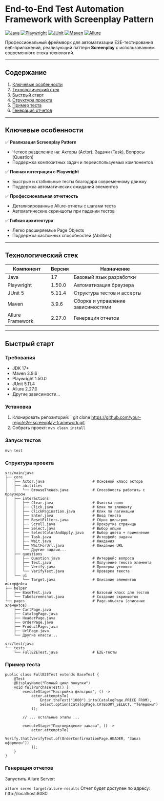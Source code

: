# End-to-End Test Automation Framework with Screenplay Pattern

[![Java](https://img.shields.io/badge/Java-17%2B-orange?logo=openjdk)](https://openjdk.org/)
[![Playwright](https://img.shields.io/badge/Playwright-1.50.0-blue?logo=playwright)](https://playwright.dev/)
[![JUnit](https://img.shields.io/badge/JUnit-5-green?logo=junit5)](https://junit.org/junit5/)
[![Maven](https://img.shields.io/badge/Maven-3.9.x-red?logo=apachemaven)](https://maven.apache.org/)
[![Allure](https://img.shields.io/badge/Allure-Report-ff69b4?logo=allure)](https://docs.qameta.io/allure/)

Профессиональный фреймворк для автоматизации E2E-тестирования веб-приложений, реализующий паттерн **Screenplay** с использованием современного стека технологий.

---

## Содержание
1. [Ключевые особенности](#ключевые-особенности)
2. [Технологический стек](#технологический-стек)
3. [Быстрый старт](#быстрый-старт)
4. [Структура проекта](#структура-проекта)
5. [Пример теста](#пример-теста)
6. [Генерация отчетов](#генерация-отчетов)

---

## Ключевые особенности

✅ **Реализация Screenplay Pattern**
- Четкое разделение на: Акторы (Actor), Задачи (Task), Вопросы (Question)
- Поддержка композитных задач и переиспользуемых компонентов

✅ **Полная интеграция с Playwright**
- Быстрые и стабильные тесты благодаря современному движку
- Поддержка автоматических ожиданий элементов

✅ **Профессиональная отчетность**
- Детализированные Allure-отчеты с шагами теста
- Автоматические скриншоты при падении тестов

✅ **Гибкая архитектура**
- Легко расширяемые Page Objects
- Поддержка кастомных способностей (Abilities)

---

## Технологический стек

| Компонент       | Версия | Назначение                          |
|-----------------|--------|-------------------------------------|
| Java            | 17     | Базовый язык разработки             |
| Playwright      | 1.50.0 | Автоматизация браузера              |
| JUnit 5         | 5.11.4 | Структура тестов и ассерты          |
| Maven           | 3.9.6  | Сборка и управление зависимостями   |
| Allure Framework| 2.27.0   | Генерация отчетов                   |

---

## Быстрый старт

### Требования
- JDK 17+
- Maven 3.9.6
- Playwright 1.50.0 
- JUnit 5.11.4
- Allure 2.27.0
- Другие зависимости...

### Установка
1. Клонировать репозиторий:
   `
   git clone https://github.com/your-repo/e2e-screenplay-framework.git
2. Собрать проект:
`
mvn clean install
`

### Запуск тестов

`
mvn test
`
### Структура проекта

```
src/main/java  
├── core  
│   ├── Actor.java                      # Основной класс актора  
│   ├── abilities  
│   │   └── BrowseTheWeb.java           # Способность работать с браузером  
│   ├── interactions  
│   │   ├── Clear.java                  # Очистка поля  
│   │   ├── Click.java                  # Клик по элементу  
│   │   ├── ClickPagination.java        # Клик по пагинации  
│   │   ├── Enter.java                  # Ввод текста  
│   │   ├── ResetFilters.java           # Сброс фильтров  
│   │   ├── Scroll.java                 # Прокрутка страницы  
│   │   ├── Select.java                 # Выбор опции  
│   │   ├── SelectColorAndApply.java    # Выбор цвета + применение  
│   │   ├── Task.java                   # Интерфейс задачи  
│   │   ├── Wait.java                   # Ожидания  
│   │   ├── WaitForUrl.java             # Ожидание URL  
│   │   └── Другие задачи...  
│   ├── questions  
│   │   ├── Question.java               # Интерфейс вопроса  
│   │   ├── Text.java                   # Получение текста элемента  
│   │   ├── Verify.java                 # Проверка условия  
│   │   └── VerifyText.java             # Проверка текста  
│   └── ui  
│       └── Target.java                 # Описание элементов интерфейса  
├── helper  
│   ├── BaseTest.java                   # Базовый класс для тестов  
│   └── TakeScreenshot.java             # Создание скриншотов  
└── pages                               # Page-объекты (описание элементов)  
    ├── CartPage.java  
    ├── CatalogPage.java  
    ├── HeaderPage.java  
    ├── OrderPage.java  
    ├── ProductPage.java  
    ├── UrlPage.java  
    └── Другие классы...  

src/test/java  
└── tests  
    └── FullE2ETest.java                # E2E-тесты
```
### Пример теста

```
public class FullE2ETest extends BaseTest {
    @Test
    @DisplayName("Полный цикл покупки")
    void fullPurchaseTest() {
        executeStage("Настройка фильтров", () -> 
            actor.attemptsTo(
                Enter.theText("1000").into(CatalogPage.PRICE_FROM),
                Select.option(CatalogPage.CATEGORY_SELECT, "Телефоны")
            ));
        
        // ... остальные этапы ...
        
        executeStage("Подтверждение заказа", () ->
            actor.attemptsTo(
                Verify.that(VerifyText.of(OrderConfirmationPage.HEADER, "Заказ оформлен"))
            ));
    }
}
```

### Генерация отчетов
Запустить Allure Server:

`
allure serve target/allure-results
`
Отчет будет доступен по адресу: http://localhost:8080
